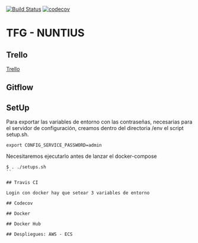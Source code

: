 
[![Build Status](https://travis-ci.org/SergioJF/TFG.svg?branch=master)](https://travis-ci.org/SergioJF/TFG)
[![codecov](https://codecov.io/gh/SergioJF/TFG/branch/master/graph/badge.svg)](https://codecov.io/gh/SergioJF/TFG)

# TFG - NUNTIUS

## Trello 

[Trello](https://trello.com/b/vvEc7eQt/sergio-jimenez-tfg-16-17)

## Gitflow

## SetUp

Para exportar las variables de entorno con las contraseñas, necesarias para el servidor de configuración, creamos dentro del directoria /env el script setup.sh.

```
export CONFIG_SERVICE_PASSWORD=admin
```

Necesitaremos ejecutarlo antes de lanzar el docker-compose

```
$ . ./setups.sh
``

## Travis CI 

Login con docker hay que setear 3 variables de entorno

## Codecov

## Docker

## Docker Hub

## Despliegues: AWS - ECS